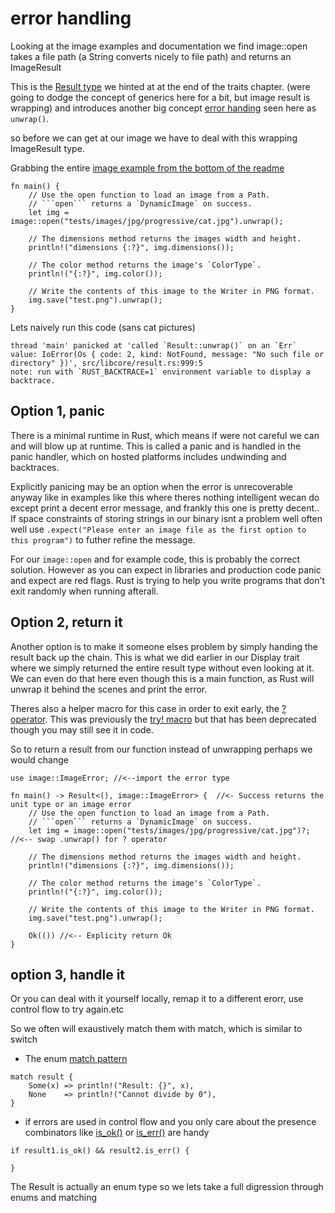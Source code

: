 # error handling

Looking at the image examples and documentation we find image::open takes a file path (a String converts nicely to file path) and returns an ImageResult<DynamicImage>

This is the [Result type](https://doc.rust-lang.org/std/result/index.html) we hinted at at the end of the traits chapter. (were going to dodge the concept of generics here for a bit, but image result is wrapping) and introduces another big concept [error handing](https://doc.rust-lang.org/book/ch09-00-error-handling.html) seen here as `unwrap()`.

so before we can get at our image we have to deal with this wrapping ImageResult type. 


Grabbing the entire [image example from the bottom of the readme](https://github.com/image-rs/image#61-opening-and-saving-images_)
```rust,ignore
fn main() {
    // Use the open function to load an image from a Path.
    // ```open``` returns a `DynamicImage` on success.
    let img = image::open("tests/images/jpg/progressive/cat.jpg").unwrap();

    // The dimensions method returns the images width and height.
    println!("dimensions {:?}", img.dimensions());

    // The color method returns the image's `ColorType`.
    println!("{:?}", img.color());

    // Write the contents of this image to the Writer in PNG format.
    img.save("test.png").unwrap();
}
```

Lets naively run this code (sans cat pictures)
```text
thread 'main' panicked at 'called `Result::unwrap()` on an `Err` value: IoError(Os { code: 2, kind: NotFound, message: "No such file or directory" })', src/libcore/result.rs:999:5
note: run with `RUST_BACKTRACE=1` environment variable to display a backtrace.
```

## Option 1, panic

There is a minimal runtime in Rust, which means if were not careful we can and will blow up at runtime. This is called a panic and is handled in the panic handler, which on hosted platforms includes undwinding and backtraces.

Explicitly panicing may be an option when the error is unrecoverable anyway like in examples like this where theres nothing intelligent wecan do except print a decent error message, and frankly this one is pretty decent.. If space constraints of storing strings in our binary isnt a problem well often well use `.expect("Please enter an image file as the first option to this program")` to futher refine the message.

For our `image::open` and for example code, this is probably the correct solution. However as you can expect in libraries and production code panic and expect are red flags. Rust is trying to help you write programs that don't exit randomly when running afterall.


## Option 2, return it

Another option is to make it someone elses problem by simply handing the result back up the chain. This is what we did earlier in our Display trait where we simply returned the entire result type without even looking at it. We can even do that here even though this is a main function, as Rust will unwrap it behind the scenes and print the error. 

Theres also a helper macro for this case in order to exit early, the [? operator](https://doc.rust-lang.org/book/ch09-02-recoverable-errors-with-result.html#a-shortcut-for-propagating-errors-the--operator). This was previously the [try! macro](https://doc.rust-lang.org/std/macro.try.html) but that has been deprecated though you may still see it in code.

So to return a result from our function instead of unwrapping perhaps we would change
```rust, ingore, no_run
use image::ImageError; //<--import the error type

fn main() -> Result<(), image::ImageError> {  //<- Success returns the unit type or an image error
    // Use the open function to load an image from a Path.
    // ```open``` returns a `DynamicImage` on success.
    let img = image::open("tests/images/jpg/progressive/cat.jpg")?; //<-- swap .unwrap() for ? operator

    // The dimensions method returns the images width and height.
    println!("dimensions {:?}", img.dimensions());

    // The color method returns the image's `ColorType`.
    println!("{:?}", img.color());

    // Write the contents of this image to the Writer in PNG format.
    img.save("test.png").unwrap();

    Ok(()) //<-- Explicity return Ok
}
```

## option 3, handle it
Or you can deal with it yourself locally, remap it to a different erorr, use control flow to try again.etc


So we often will exaustively match them with match, which is similar to switch
* The enum [match pattern](https://doc.rust-lang.org/rust-by-example/flow_control/match.html) 
```rust,ignore,no_run
match result {
    Some(x) => println!("Result: {}", x),
    None    => println!("Cannot divide by 0"),
}
```

* if errors are used in control flow and you only care about the presence combinators like [is_ok()](https://doc.rust-lang.org/std/result/enum.Result.html#method.is_ok) or [is_err()](https://doc.rust-lang.org/std/result/enum.Result.html#method.is_err) are handy
```rust,ignore,no_run
if result1.is_ok() && result2.is_err() {

}
```

The Result is actually an enum type so we lets take a full digression through enums and matching
